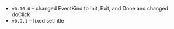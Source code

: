 - `v0.10.0` – changed EventKind to Init, Exit, and Done and changed doClick
- `v0.9.1` – fixed setTitle
